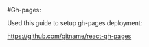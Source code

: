 #Gh-pages:

Used this guide to setup gh-pages deployment:

https://github.com/gitname/react-gh-pages
